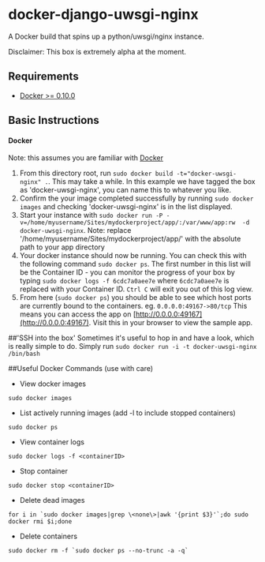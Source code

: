docker-django-uwsgi-nginx
=========================

A Docker build that spins up a python/uwsgi/nginx instance.

Disclaimer: This box is extremely alpha at the moment.

## Requirements
- [Docker >= 0.10.0](https://www.docker.io/)


## Basic Instructions

#### Docker

Note: this assumes you are familiar with [Docker](https://www.docker.io/)

1. From this directory root, run `sudo docker build -t="docker-uwsgi-nginx" .`. This may take a while. In this example we have tagged the box as 'docker-uwsgi-nginx', you can name this to whatever you like.
2. Confirm the your image completed successfully by running `sudo docker images` and checking 'docker-uwsgi-nginx' is in the list displayed.
3. Start your instance with `sudo docker run -P -v=/home/myusername/Sites/mydockerproject/app/:/var/www/app:rw  -d docker-uwsgi-nginx`. Note: replace '/home/myusername/Sites/mydockerproject/app/' with the absolute path to your app directory
4. Your docker instance should now be running. You can check this with the following command `sudo docker ps`. The first number in this list will be the Container ID - you can monitor the progress of your box by typing `sudo docker logs -f 6cdc7a0aee7e` where `6cdc7a0aee7e` is replaced with your Container ID. `Ctrl C` will exit you out of this log view.
5. From here (`sudo docker ps`) you should be able to see which host ports are currently bound to the containers. eg. `0.0.0.0:49167->80/tcp` This means you can access the app on [http://0.0.0.0:49167](http://0.0.0.0:49167). Visit this in your browser to view the sample app.


##'SSH into the box'
Sometimes it's useful to hop in and have a look, which is really simple to do. Simply run `sudo docker run -i -t docker-uwsgi-nginx /bin/bash`


##Useful Docker Commands (use with care)

- View docker images
```
sudo docker images
```
- List actively running images (add -l to include stopped containers)
```
sudo docker ps
```
- View container logs
```
sudo docker logs -f <containerID>
```
- Stop container
```
sudo docker stop <containerID>
```
- Delete dead images 
```
for i in `sudo docker images|grep \<none\>|awk '{print $3}'`;do sudo docker rmi $i;done
```
- Delete containers 
```
sudo docker rm -f `sudo docker ps --no-trunc -a -q`
```
